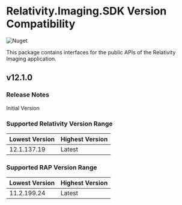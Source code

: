 # Relativity.Imaging.SDK Version Compatibility

![Nuget](https://img.shields.io/nuget/v/Relativity.Imaging.SDK)

This package contains interfaces for the public APIs of the Relativity Imaging application.

## v12.1.0

### Release Notes

Initial Version

### Supported Relativity Version Range

Lowest Version | Highest Version
--- | ---
12.1.137.19 | Latest

### Supported RAP Version Range

Lowest Version | Highest Version
--- | ---
11.2.199.24 | Latest
